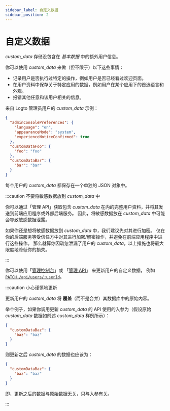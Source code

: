 ```yaml
---
sidebar_label: 自定义数据
sidebar_position: 2
---
```


# 自定义数据

_custom_data_ 存储没包含在 _基本数据_ 中的额外用户信息。

你可以使用 _custom_data_ 来做（但不限于）以下这些事情：

- 记录用户是否执行过特定的操作，例如用户是否已经看过欢迎页面。
- 在用户资料中保存关于特定应用的数据，例如用户在某个应用下的首选语言和外观。
- 报错其他任意和该用户相关的信息。

来自 Logto 管理员用户的 _custom_data_ 示例：

```json
{
  "adminConsolePreferences": {
    "language": "en",
    "appearanceMode": "system",
    "experienceNoticeConfirmed": true
  },
  "customDataFoo": {
    "foo": "foo"
  },
  "customDataBar": {
    "bar": "bar"
  }
}
```

每个用户的 _custom_data_ 都保存在一个单独的 JSON 对象中。

:::caution 不要将敏感数据放到 _custom_data_ 中

你可以通过「管理 API」获取包含 _custom_data_ 在内的完整用户资料，并将其发送到前端应用程序或外部后端服务。
因此，将敏感数据放在 _custom_data_ 中可能会导致敏感数据泄露。

如果你还是想将敏感数据放到 _custom_data_ 中，我们建议先对其进行加密。
仅在你的后端服务等受信任方中对其进行加密/解密操作，并避免在前端应用程序中进行这些操作。
那么就算你因疏忽泄漏了用户的 _custom_data_，以上措施也将最大限度地降低你的损失。

:::

你可以使用「[管理控制台](../../../docs/recipes/manage-users/using-admin-console#查看和更新用户资料)」或
「[管理 API](../../../docs/recipes/manage-users/using-management-api)」
来更新用户的自定义数据，
例如 <a href="/api/#tag/Users/paths/~1api~1users~1:userId/patch" target="_blank">`PATCH /api/users/:userId`</a>。

:::caution 小心谨慎地更新

更新用户的 _custom_data_ 将 **覆盖**（而不是合并）其数据库中的原始内容。

举个例子，如果你调用更新 _custom_data_ 的 API 使用的入参为（假设原始 _custom_data_ 数据如前述 _custom_data_ 样例所示）：

```json
{
  "customDataBaz": {
    "baz": "baz"
  }
}
```

则更新之后 _custom_data_ 的数据也应该为：

```json
{
  "customDataBaz": {
    "baz": "baz"
  }
}
```

即，更新之后的数据与原始数据无关，只与入参有关。

:::
